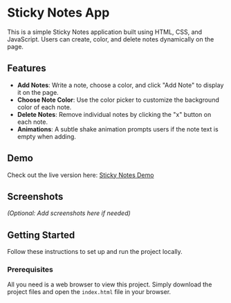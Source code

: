 # Sticky Notes App

This is a simple Sticky Notes application built using HTML, CSS, and JavaScript. Users can create, color, and delete notes dynamically on the page.

## Features

- **Add Notes**: Write a note, choose a color, and click "Add Note" to display it on the page.
- **Choose Note Color**: Use the color picker to customize the background color of each note.
- **Delete Notes**: Remove individual notes by clicking the "x" button on each note.
- **Animations**: A subtle shake animation prompts users if the note text is empty when adding.

## Demo

Check out the live version here: [Sticky Notes Demo](https://aakashr11111001111.github.io/Sticky-Notes/)

## Screenshots

*(Optional: Add screenshots here if needed)*

## Getting Started

Follow these instructions to set up and run the project locally.

### Prerequisites

All you need is a web browser to view this project. Simply download the project files and open the `index.html` file in your browser.
